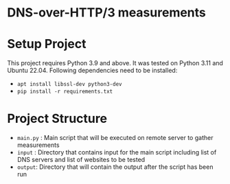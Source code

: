 # DNS-over-HTTP/3 measurements

# Setup Project

This project requires Python 3.9 and above. It was tested on Python 3.11 and Ubuntu 22.04. Following dependencies need
to be installed:

- `apt install libssl-dev python3-dev`
- `pip install -r requirements.txt`

# Project Structure

- `main.py` : Main script that will be executed on remote server to gather measurements
- `input` : Directory that contains input for the main script including list of DNS servers and list of websites to be
  tested
- `output`: Directory that will contain the output after the script has been run